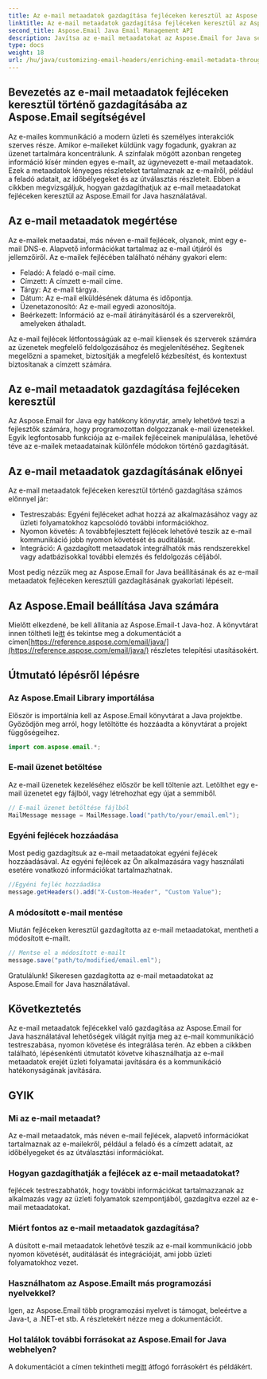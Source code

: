 ```yaml
---
title: Az e-mail metaadatok gazdagítása fejléceken keresztül az Aspose.Email segítségével
linktitle: Az e-mail metaadatok gazdagítása fejléceken keresztül az Aspose.Email segítségével
second_title: Aspose.Email Java Email Management API
description: Javítsa az e-mail metaadatokat az Aspose.Email for Java segítségével. Ismerje meg, hogyan gazdagíthatja az e-mail fejléceket a jobb nyomon követés és testreszabás érdekében az Aspose.Email segítségével.
type: docs
weight: 18
url: /hu/java/customizing-email-headers/enriching-email-metadata-through-headers/
---
```


## Bevezetés az e-mail metaadatok fejléceken keresztül történő gazdagításába az Aspose.Email segítségével

Az e-mailes kommunikáció a modern üzleti és személyes interakciók szerves része. Amikor e-maileket küldünk vagy fogadunk, gyakran az üzenet tartalmára koncentrálunk. A színfalak mögött azonban rengeteg információ kísér minden egyes e-mailt, az úgynevezett e-mail metaadatok. Ezek a metaadatok lényeges részleteket tartalmaznak az e-mailről, például a feladó adatait, az időbélyegeket és az útválasztás részleteit. Ebben a cikkben megvizsgáljuk, hogyan gazdagíthatjuk az e-mail metaadatokat fejléceken keresztül az Aspose.Email for Java használatával.

## Az e-mail metaadatok megértése

Az e-mailek metaadatai, más néven e-mail fejlécek, olyanok, mint egy e-mail DNS-e. Alapvető információkat tartalmaz az e-mail útjáról és jellemzőiről. Az e-mailek fejlécében található néhány gyakori elem:

- Feladó: A feladó e-mail címe.
- Címzett: A címzett e-mail címe.
- Tárgy: Az e-mail tárgya.
- Dátum: Az e-mail elküldésének dátuma és időpontja.
- Üzenetazonosító: Az e-mail egyedi azonosítója.
- Beérkezett: Információ az e-mail átirányításáról és a szerverekről, amelyeken áthaladt.

Az e-mail fejlécek létfontosságúak az e-mail kliensek és szerverek számára az üzenetek megfelelő feldolgozásához és megjelenítéséhez. Segítenek megelőzni a spameket, biztosítják a megfelelő kézbesítést, és kontextust biztosítanak a címzett számára.

## Az e-mail metaadatok gazdagítása fejléceken keresztül

Az Aspose.Email for Java egy hatékony könyvtár, amely lehetővé teszi a fejlesztők számára, hogy programozottan dolgozzanak e-mail üzenetekkel. Egyik legfontosabb funkciója az e-mailek fejléceinek manipulálása, lehetővé téve az e-mailek metaadatainak különféle módokon történő gazdagítását.

## Az e-mail metaadatok gazdagításának előnyei

Az e-mail metaadatok fejléceken keresztül történő gazdagítása számos előnnyel jár:

- Testreszabás: Egyéni fejléceket adhat hozzá az alkalmazásához vagy az üzleti folyamatokhoz kapcsolódó további információkhoz.
- Nyomon követés: A továbbfejlesztett fejlécek lehetővé teszik az e-mail kommunikáció jobb nyomon követését és auditálását.
- Integráció: A gazdagított metaadatok integrálhatók más rendszerekkel vagy adatbázisokkal további elemzés és feldolgozás céljából.

Most pedig nézzük meg az Aspose.Email for Java beállításának és az e-mail metaadatok fejléceken keresztüli gazdagításának gyakorlati lépéseit.

## Az Aspose.Email beállítása Java számára

 Mielőtt elkezdené, be kell állítania az Aspose.Email-t Java-hoz. A könyvtárat innen töltheti le[itt](https://releases.aspose.com/email/java/) és tekintse meg a dokumentációt a címen[https://reference.aspose.com/email/java/](https://reference.aspose.com/email/java/) részletes telepítési utasításokért.

## Útmutató lépésről lépésre

### Az Aspose.Email Library importálása

Először is importálnia kell az Aspose.Email könyvtárat a Java projektbe. Győződjön meg arról, hogy letöltötte és hozzáadta a könyvtárat a projekt függőségeihez.

```java
import com.aspose.email.*;
```

### E-mail üzenet betöltése

Az e-mail üzenetek kezeléséhez először be kell töltenie azt. Letölthet egy e-mail üzenetet egy fájlból, vagy létrehozhat egy újat a semmiből.

```java
// E-mail üzenet betöltése fájlból
MailMessage message = MailMessage.load("path/to/your/email.eml");
```

### Egyéni fejlécek hozzáadása

Most pedig gazdagítsuk az e-mail metaadatokat egyéni fejlécek hozzáadásával. Az egyéni fejlécek az Ön alkalmazására vagy használati esetére vonatkozó információkat tartalmazhatnak.

```java
//Egyéni fejléc hozzáadása
message.getHeaders().add("X-Custom-Header", "Custom Value");
```

### A módosított e-mail mentése

Miután fejléceken keresztül gazdagította az e-mail metaadatokat, mentheti a módosított e-mailt.

```java
// Mentse el a módosított e-mailt
message.save("path/to/modified/email.eml");
```

Gratulálunk! Sikeresen gazdagította az e-mail metaadatokat az Aspose.Email for Java használatával.

## Következtetés

Az e-mail metaadatok fejlécekkel való gazdagítása az Aspose.Email for Java használatával lehetőségek világát nyitja meg az e-mail kommunikáció testreszabása, nyomon követése és integrálása terén. Az ebben a cikkben található, lépésenkénti útmutatót követve kihasználhatja az e-mail metaadatok erejét üzleti folyamatai javítására és a kommunikáció hatékonyságának javítására.

## GYIK

### Mi az e-mail metaadat?

Az e-mail metaadatok, más néven e-mail fejlécek, alapvető információkat tartalmaznak az e-mailekről, például a feladó és a címzett adatait, az időbélyegeket és az útválasztási információkat.

### Hogyan gazdagíthatják a fejlécek az e-mail metaadatokat?

fejlécek testreszabhatók, hogy további információkat tartalmazzanak az alkalmazás vagy az üzleti folyamatok szempontjából, gazdagítva ezzel az e-mail metaadatokat.

### Miért fontos az e-mail metaadatok gazdagítása?

A dúsított e-mail metaadatok lehetővé teszik az e-mail kommunikáció jobb nyomon követését, auditálását és integrációját, ami jobb üzleti folyamatokhoz vezet.

### Használhatom az Aspose.Emailt más programozási nyelvekkel?

Igen, az Aspose.Email több programozási nyelvet is támogat, beleértve a Java-t, a .NET-et stb. A részletekért nézze meg a dokumentációt.

### Hol találok további forrásokat az Aspose.Email for Java webhelyen?

 A dokumentációt a címen tekintheti meg[itt](https://reference.aspose.com/email/java/) átfogó forrásokért és példákért.